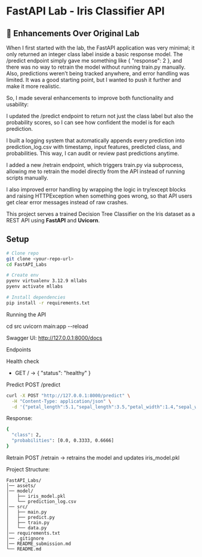 # FastAPI Lab - Iris Classifier API


## 🔄 Enhancements Over Original Lab

When I first started with the lab, the FastAPI application was very minimal; it only returned an integer class label inside a basic response model. The /predict endpoint simply gave me something like { "response": 2 }, and there was no way to retrain the model without running train.py manually. Also, predictions weren’t being tracked anywhere, and error handling was limited. It was a good starting point, but I wanted to push it further and make it more realistic.

So, I made several enhancements to improve both functionality and usability:

I updated the /predict endpoint to return not just the class label but also the probability scores, so I can see how confident the model is for each prediction.

I built a logging system that automatically appends every prediction into prediction_log.csv with timestamp, input features, predicted class, and probabilities. This way, I can audit or review past predictions anytime.

I added a new /retrain endpoint, which triggers train.py via subprocess, allowing me to retrain the model directly from the API instead of running scripts manually.

I also improved error handling by wrapping the logic in try/except blocks and raising HTTPException when something goes wrong, so that API users get clear error messages instead of raw crashes.

This project serves a trained Decision Tree Classifier on the Iris dataset as a REST API using **FastAPI** and **Uvicorn**.

## Setup

```bash
# Clone repo
git clone <your-repo-url>
cd FastAPI_Labs

# Create env
pyenv virtualenv 3.12.9 mllabs
pyenv activate mllabs

# Install dependencies
pip install -r requirements.txt
```

Running the API

cd src
uvicorn main:app --reload


Swagger UI: http://127.0.0.1:8000/docs


Endpoints

Health check
- GET / → { "status": "healthy" }

Predict
POST /predict
```bash
curl -X POST "http://127.0.0.1:8000/predict" \
  -H "Content-Type: application/json" \
  -d '{"petal_length":5.1,"sepal_length":3.5,"petal_width":1.4,"sepal_width":0.2}'
```

Response:
```bash
{
  "class": 2,
  "probabilities": [0.0, 0.3333, 0.6666]
}
```

Retrain
POST /retrain → retrains the model and updates iris_model.pkl

Project Structure:

```
FastAPI_Labs/
│── assets/
│── model/
│   ├── iris_model.pkl
│   └── prediction_log.csv
│── src/
│   ├── main.py
│   ├── predict.py
│   ├── train.py
│   └── data.py
│── requirements.txt
│── .gitignore
│── README_submission.md
└── README.md

```








